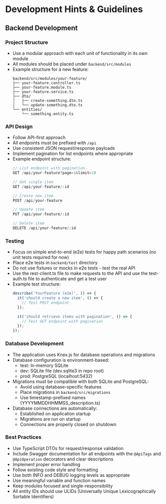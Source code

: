 # Development Hints & Guidelines

## Backend Development

### Project Structure
- Use a modular approach with each unit of functionality in its own module
- All modules should be placed under `backend/src/modules`
- Example structure for a new feature:
  ```
  backend/src/modules/your-feature/
  ├── your-feature.controller.ts
  ├── your-feature.module.ts
  ├── your-feature.service.ts
  ├── dto/
  │   ├── create-something.dto.ts
  │   └── update-something.dto.ts
  └── entities/
      └── something.entity.ts
  ```

### API Design
- Follow API-first approach
- All endpoints must be prefixed with `/api`
- Use consistent JSON request/response payloads
- Implement pagination for list endpoints where appropriate
- Example endpoint structure:
  ```typescript
  // List endpoint with pagination
  GET /api/your-feature?page=1&limit=10
  
  // Get single item
  GET /api/your-feature/:id
  
  // Create new item
  POST /api/your-feature
  
  // Update item
  PUT /api/your-feature/:id
  
  // Delete item
  DELETE /api/your-feature/:id
  ```

### Testing
- Focus on simple end-to-end (e2e) tests for happy path scenarios (no unit tests required for now)
- Place e2e tests in `backend/test` directory
- Do not use fixtures or mocks in e2e tests - test the real API
- Use the rest-client.ts file to make requests to the API and use the test-auth.ts file to authenticate and get a test user
- Example test structure:
  ```typescript
  describe('YourFeature (e2e)', () => {
    it('should create a new item', () => {
      // Test POST endpoint
    });

    it('should retrieve items with pagination', () => {
      // Test GET endpoint with pagination
    });
  });
  ```

### Database Development
- The application uses Knex.js for database operations and migrations
- Database configuration is environment-based:
  - test: In-memory SQLite
  - dev: SQLite file (dev.sqlite3 in repo root)
  - prod: PostgreSQL (localhost:5432)
- Migrations must be compatible with both SQLite and PostgreSQL:
  - Avoid using database-specific features
  - Place migrations in `backend/src/migrations`
  - Use timestamp-prefixed names (YYYYMMDDHHMMSS_description.ts)
- Database connections are automatically:
  - Established on application startup
  - Migrations are run on startup
  - Connections are properly closed on shutdown

### Best Practices
- Use TypeScript DTOs for request/response validation
- Include Swagger documentation for all endpoints with the `@ApiTags` and `@ApiOperation` decorators and clear descriptions
- Implement proper error handling
- Follow existing code style and formatting
- Use both INFO and DEBUG logging levels as appropriate
- Use meaningful variable and function names
- Keep modules focused and single-responsibility
- All entity IDs should use ULIDs (Universally Unique Lexicographically Sortable Identifiers)